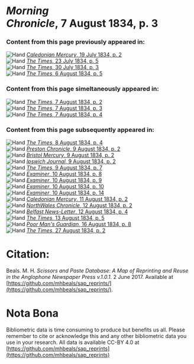 # *Morning Chronicle*, 7 August 1834, p. 3  
  
### Content from this page previously appeared in:  
![Hand](http://scissorsandpaste.net/wp-content/uploads/2017/06/smallhandpointer.png) [*Caledonian Mercury*, 19 July 1834, p. 2](https://mhbeals.github.io/sap_html/Caledonian-Mercury/Caledonian-Mercury-19-July-1834-p-2)  
![Hand](http://scissorsandpaste.net/wp-content/uploads/2017/06/smallhandpointer.png) [*The Times*, 23 July 1834, p. 5](https://mhbeals.github.io/sap_html/The-Times/The-Times-23-July-1834-p-5)  
![Hand](http://scissorsandpaste.net/wp-content/uploads/2017/06/smallhandpointer.png) [*The Times*, 30 July 1834, p. 3](https://mhbeals.github.io/sap_html/The-Times/The-Times-30-July-1834-p-3)  
![Hand](http://scissorsandpaste.net/wp-content/uploads/2017/06/smallhandpointer.png) [*The Times*, 6 August 1834, p. 5](https://mhbeals.github.io/sap_html/The-Times/The-Times-6-August-1834-p-5)  
  
### Content from this page simeltaneously appeared in:  
![Hand](http://scissorsandpaste.net/wp-content/uploads/2017/06/smallhandpointer.png) [*The Times*, 7 August 1834, p. 2](https://mhbeals.github.io/sap_html/The-Times/The-Times-7-August-1834-p-2)  
![Hand](http://scissorsandpaste.net/wp-content/uploads/2017/06/smallhandpointer.png) [*The Times*, 7 August 1834, p. 3](https://mhbeals.github.io/sap_html/The-Times/The-Times-7-August-1834-p-3)  
![Hand](http://scissorsandpaste.net/wp-content/uploads/2017/06/smallhandpointer.png) [*The Times*, 7 August 1834, p. 4](https://mhbeals.github.io/sap_html/The-Times/The-Times-7-August-1834-p-4)  
  
### Content from this page subsequently appeared in:  
![Hand](http://scissorsandpaste.net/wp-content/uploads/2017/06/smallhandpointer.png) [*The Times*, 8 August 1834, p. 4](https://mhbeals.github.io/sap_html/The-Times/The-Times-8-August-1834-p-4)  
![Hand](http://scissorsandpaste.net/wp-content/uploads/2017/06/smallhandpointer.png) [*Preston Chronicle*, 9 August 1834, p. 2](https://mhbeals.github.io/sap_html/Preston-Chronicle/Preston-Chronicle-9-August-1834-p-2)  
![Hand](http://scissorsandpaste.net/wp-content/uploads/2017/06/smallhandpointer.png) [*Bristol Mercury*, 9 August 1834, p. 2](https://mhbeals.github.io/sap_html/Bristol-Mercury/Bristol-Mercury-9-August-1834-p-2)  
![Hand](http://scissorsandpaste.net/wp-content/uploads/2017/06/smallhandpointer.png) [*Ipswich Journal*, 9 August 1834, p. 2](https://mhbeals.github.io/sap_html/Ipswich-Journal/Ipswich-Journal-9-August-1834-p-2)  
![Hand](http://scissorsandpaste.net/wp-content/uploads/2017/06/smallhandpointer.png) [*The Times*, 9 August 1834, p. 7](https://mhbeals.github.io/sap_html/The-Times/The-Times-9-August-1834-p-7)  
![Hand](http://scissorsandpaste.net/wp-content/uploads/2017/06/smallhandpointer.png) [*Examiner*, 10 August 1834, p. 8](https://mhbeals.github.io/sap_html/Examiner/Examiner-10-August-1834-p-8)  
![Hand](http://scissorsandpaste.net/wp-content/uploads/2017/06/smallhandpointer.png) [*Examiner*, 10 August 1834, p. 9](https://mhbeals.github.io/sap_html/Examiner/Examiner-10-August-1834-p-9)  
![Hand](http://scissorsandpaste.net/wp-content/uploads/2017/06/smallhandpointer.png) [*Examiner*, 10 August 1834, p. 10](https://mhbeals.github.io/sap_html/Examiner/Examiner-10-August-1834-p-10)  
![Hand](http://scissorsandpaste.net/wp-content/uploads/2017/06/smallhandpointer.png) [*Examiner*, 10 August 1834, p. 14](https://mhbeals.github.io/sap_html/Examiner/Examiner-10-August-1834-p-14)  
![Hand](http://scissorsandpaste.net/wp-content/uploads/2017/06/smallhandpointer.png) [*Caledonian Mercury*, 11 August 1834, p. 2](https://mhbeals.github.io/sap_html/Caledonian-Mercury/Caledonian-Mercury-11-August-1834-p-2)  
![Hand](http://scissorsandpaste.net/wp-content/uploads/2017/06/smallhandpointer.png) [*NorthWales Chronicle*, 12 August 1834, p. 2](https://mhbeals.github.io/sap_html/NorthWales-Chronicle/NorthWales-Chronicle-12-August-1834-p-2)  
![Hand](http://scissorsandpaste.net/wp-content/uploads/2017/06/smallhandpointer.png) [*Belfast News-Letter*, 12 August 1834, p. 4](https://mhbeals.github.io/sap_html/Belfast-News-Letter/Belfast-News-Letter-12-August-1834-p-4)  
![Hand](http://scissorsandpaste.net/wp-content/uploads/2017/06/smallhandpointer.png) [*The Times*, 13 August 1834, p. 5](https://mhbeals.github.io/sap_html/The-Times/The-Times-13-August-1834-p-5)  
![Hand](http://scissorsandpaste.net/wp-content/uploads/2017/06/smallhandpointer.png) [*Poor Man's Guardian*, 16 August 1834, p. 8](https://mhbeals.github.io/sap_html/Poor-Man's-Guardian/Poor-Man's-Guardian-16-August-1834-p-8)  
![Hand](http://scissorsandpaste.net/wp-content/uploads/2017/06/smallhandpointer.png) [*The Times*, 27 August 1834, p. 2](https://mhbeals.github.io/sap_html/The-Times/The-Times-27-August-1834-p-2)  


# Citation: 

Beals. M. H. *Scissors and Paste Database: A Map of Reprinting and Reuse in the Anglophone Newspaper Press v.1.0.1.* 2 June 2017. Available at [https://github.com/mhbeals/sap_reprints/](https://github.com/mhbeals/sap_reprints/). 

# Nota Bona

Bibliometric data is time consuming to produce but benefits us all. Please remember to cite or acknowledge this and any other bibliometric data you use in your research. All data is available CC-BY 4.0 at [https://github.com/mhbeals/sap_reprints](https://github.com/mhbeals/sap_reprints)
